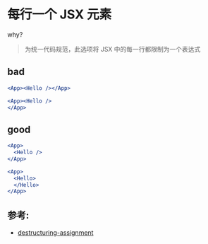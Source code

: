 # 每行一个 JSX 元素

why?

> 为统一代码规范，此选项将 JSX 中的每一行都限制为一个表达式

## bad

```jsx
<App><Hello /></App>

<App><Hello />
</App>
```

## good

```jsx
<App>
  <Hello />
</App>

<App>
  <Hello>
  </Hello>
</App>
```

## 参考:

- [destructuring-assignment](https://github.com/jsx-eslint/eslint-plugin-react/blob/c42b624d0fb9ad647583a775ab9751091eec066f/docs/rules/destructuring-assignment)
